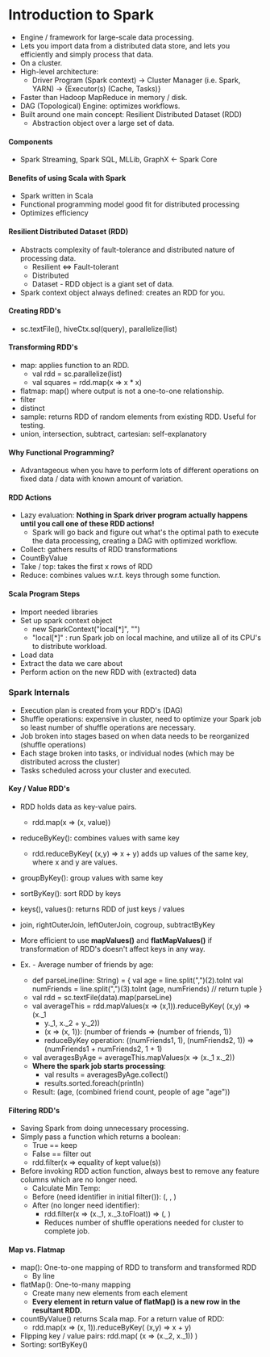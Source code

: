 # Introduction to Spark

* Engine / framework for large-scale data processing.
* Lets you import data from a distributed data store, and lets you efficiently
  and simply process that data.
* On a cluster.
* High-level architecture:
  * Driver Program (Spark context) -> Cluster Manager (i.e. Spark, YARN) ->
    {Executor(s) (Cache, Tasks)}
* Faster than Hadoop MapReduce in memory / disk.
* DAG (Topological) Engine: optimizes workflows.
* Built around one main concept: Resilient Distributed Dataset (RDD)
  * Abstraction object over a large set of data.

#### Components
* Spark Streaming, Spark SQL, MLLib, GraphX <- Spark Core

#### Benefits of using Scala with Spark
* Spark written in Scala
* Functional programming model good fit for distributed processing
* Optimizes efficiency
 
#### Resilient Distributed Dataset (RDD)
* Abstracts complexity of fault-tolerance and distributed nature of processing
  data.
  * Resilient <=> Fault-tolerant
  * Distributed
  * Dataset - RDD object is a giant set of data.
* Spark context object always defined: creates an RDD for you.

#### Creating RDD's
* sc.textFile(), hiveCtx.sql(query), parallelize(list)

#### Transforming RDD's
* map: applies function to an RDD.
  * val rdd = sc.parallelize(list)
  * val squares = rdd.map(x => x * x)
* flatmap: map() where output is not a one-to-one relationship. 
* filter
* distinct
* sample: returns RDD of random elements from existing RDD. Useful for testing. 
* union, intersection, subtract, cartesian: self-explanatory

#### Why Functional Programming?
* Advantageous when you have to perform lots of different operations on fixed
  data / data with known amount of variation.

#### RDD Actions
* Lazy evaluation: **Nothing in Spark driver program actually happens until you call one of these RDD actions!**
  * Spark will go back and figure out what's the optimal path to execute the
    data processing, creating a DAG with optimized workflow.
* Collect: gathers results of RDD transformations
* CountByValue
* Take / top: takes the first x rows of RDD 
* Reduce: combines values w.r.t. keys through some function.
 
#### Scala Program Steps
* Import needed libraries
* Set up spark context object
  * new SparkContext("local[\*]", "<class name>")
  * "local[\*]" : run Spark job on local machine, and utilize all of its CPU's
    to distribute workload.
* Load data
* Extract the data we care about
* Perform action on the new RDD with (extracted) data

### Spark Internals
* Execution plan is created from your RDD's (DAG)
* Shuffle operations: expensive in cluster, need to optimize your Spark job so
  least number of shuffle operations are necessary. 
* Job broken into stages based on when data needs to be reorganized (shuffle
  operations)
* Each stage broken into tasks, or individual nodes (which may be distributed across the cluster)
* Tasks scheduled across  your cluster and executed.

#### Key / Value RDD's
* RDD holds data as key-value pairs.
  * rdd.map(x => (x, value))
* reduceByKey(): combines values with same key
  * rdd.reduceByKey( (x,y) => x + y) adds up values of the same key, where
    x and y are values.
* groupByKey(): group values with same key
* sortByKey(): sort RDD by keys
* keys(), values(): returns RDD of just keys / values
* join, rightOuterJoin, leftOuterJoin, cogroup, subtractByKey
* More efficient to use **mapValues()** and **flatMapValues()** if transformation of RDD's doesn't affect keys in any way.

* Ex. - Average number of friends by age:
  * def parseLine(line: String) = { val age = line.split(",")(2).toInt
                                    val numFriends = line.split(",")(3).toInt
                                    (age, numFriends) // return tuple
                                  }
  * val rdd = sc.textFile(data).map(parseLine)
  * val averageThis = rdd.mapValues(x => (x,1)).reduceByKey( (x,y) => (x.\_1
    + y.\_1, x.\_2 + y.\_2))
    * (x => (x, 1)): (number of friends => (number of friends, 1))
    * reduceByKey operation: ((numFriends1, 1), (numFriends2, 1)) =>
      (numFriends1 + numFriends2, 1 + 1)
  * val averagesByAge = averageThis.mapValues(x => (x.\_1  x.\_2))
  * **Where the spark job starts processing**:
    * val results = averagesByAge.collect()
    * results.sorted.foreach(println)
  * Result: (age, (combined friend count, people of age "age"))

#### Filtering RDD's
* Saving Spark from doing unnecessary processing.
* Simply pass a function which returns a boolean:
  * True == keep 
  * False == filter out
  * rdd.filter(x => equality of kept value(s))
* Before invoking RDD action function, always best to remove any feature
  columns which are no longer need.
  * Calculate Min Temp: 
  * Before (need identifier in initial filter()): (<weather station>, <min temp identifier>, <temperature>)
  * After (no longer need identifier): 
    * rdd.filter(x => (x._1, x._3.toFloat)) => (<weather station>, <temperature>)
    * Reduces number of shuffle operations needed for cluster to complete job.

#### Map vs. Flatmap
* map(): One-to-one mapping of RDD to transform and transformed RDD
  * By line
* flatMap(): One-to-many mapping
  * Create many new elements from each element
  * **Every element in return value of flatMap() is a new row in the resultant
    RDD.**
* countByValue() returns Scala map. For a return value of RDD:
  * rdd.map(x => (x, 1)).reduceByKey( (x,y) => x + y) 
* Flipping key / value pairs: rdd.map( (x => (x.\_2, x.\_1)) )
* Sorting: sortByKey() 

 

 
